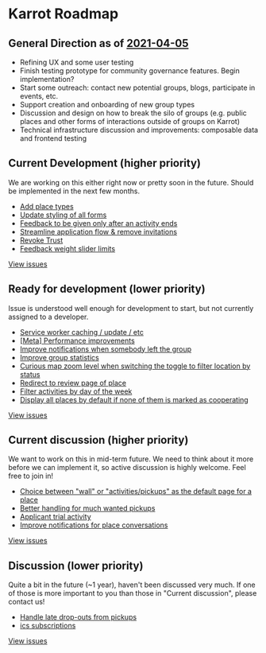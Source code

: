 <!-- 
SPDX-FileCopyrightText: 2016 Nick Sellen <hello@nicksellen.co.uk> 
SPDX-FileCopyrightText: 2016 Karrot

SPDX-License-Identifier: MIT

Karrot
-->


# Karrot Roadmap

## General Direction as of [2021-04-05](https://community.karrot.world/t/roadmap-meeting/410/4)

- Refining UX and some user testing
- Finish testing prototype for community governance features. Begin implementation?
- Start some outreach: contact new potential groups, blogs, participate in events, etc.
- Support creation and onboarding of new group types
- Discussion and design on how to break the silo of groups (e.g. public places and other forms of interactions outside of groups on Karrot)
- Technical infrastructure discussion and improvements: composable data and frontend testing

## Current Development (higher priority)

We are working on this either right now or pretty soon in the future. Should be implemented in the next few months.

- [Add place types](https://github.com/karrot-dev/karrot-frontend/issues/2244)
- [Update styling of all forms](https://github.com/karrot-dev/karrot-frontend/issues/2335)
- [Feedback to be given only after an activity ends](https://github.com/karrot-dev/karrot-frontend/issues/2184)
- [Streamline application flow & remove invitations](https://github.com/karrot-dev/karrot-frontend/issues/2080)
- [Revoke Trust](https://github.com/karrot-dev/karrot-frontend/issues/2341)
- [Feedback weight slider limits](https://github.com/karrot-dev/karrot-frontend/issues/2338)

[View issues](https://github.com/karrot-dev/karrot-frontend/milestone/14)

## Ready for development (lower priority)

Issue is understood well enough for development to start, but not currently assigned to a developer.

- [Service worker caching / update / etc](https://github.com/karrot-dev/karrot-frontend/issues/2209)
- [[Meta] Performance improvements](https://github.com/karrot-dev/karrot-frontend/issues/1914)
- [Improve notifications when somebody left the group](https://github.com/karrot-dev/karrot-frontend/issues/1619)
- [Improve group statistics](https://github.com/karrot-dev/karrot-frontend/issues/2336)
- [Curious map zoom level when switching the toggle to filter location by status ](https://github.com/karrot-dev/karrot-frontend/issues/2290)
- [Redirect to review page of place](https://github.com/karrot-dev/karrot-frontend/issues/2311)
- [Filter activities by day of the week](https://github.com/karrot-dev/karrot-frontend/issues/2310)
- [Display all places by default if none of them is marked as cooperating](https://github.com/karrot-dev/karrot-frontend/issues/2289)

[View issues](https://github.com/karrot-dev/karrot-frontend/milestone/12)

## Current discussion (higher priority)

We want to work on this in mid-term future. We need to think about it more before we can implement it, so active discussion is highly welcome. Feel free to join in!

- [Choice between "wall" or "activities/pickups" as the default page for a place](https://github.com/karrot-dev/karrot-frontend/issues/1703)
- [Better handling for much wanted pickups](https://github.com/karrot-dev/karrot-frontend/issues/1242)
- [Applicant trial activity](https://community.karrot.world/t/applicant-trial-pickup-proposal/575/)
- [Improve notifications for place conversations](https://github.com/karrot-dev/karrot-frontend/issues/2342)

[View issues](https://github.com/karrot-dev/karrot-frontend/milestone/9)

## Discussion (lower priority)

Quite a bit in the future (~1 year), haven't been discussed very much. If one of those is more important to you than those in "Current discussion", please contact us!

- [Handle late drop-outs from pickups](https://github.com/karrot-dev/karrot-frontend/issues/1108)
- [ics subscriptions](https://github.com/karrot-dev/karrot-frontend/issues/2334)

[View issues](https://github.com/karrot-dev/karrot-frontend/milestone/10)

